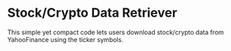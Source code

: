 # Stock/Crypto Data Retriever

This simple yet compact code lets users download stock/crypto data from YahooFinance using the ticker symbols.
